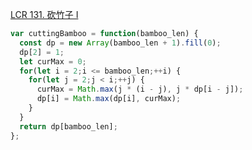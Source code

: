 [LCR 131. 砍竹子 I](https://leetcode.cn/problems/jian-sheng-zi-lcof/description/)

```javascript
var cuttingBamboo = function(bamboo_len) {
  const dp = new Array(bamboo_len + 1).fill(0);
  dp[2] = 1;
  let curMax = 0;
  for(let i = 2;i <= bamboo_len;++i) {
    for(let j = 2;j < i;++j) {
      curMax = Math.max(j * (i - j), j * dp[i - j]);
      dp[i] = Math.max(dp[i], curMax);
    }
  }  
  return dp[bamboo_len];
};
```
